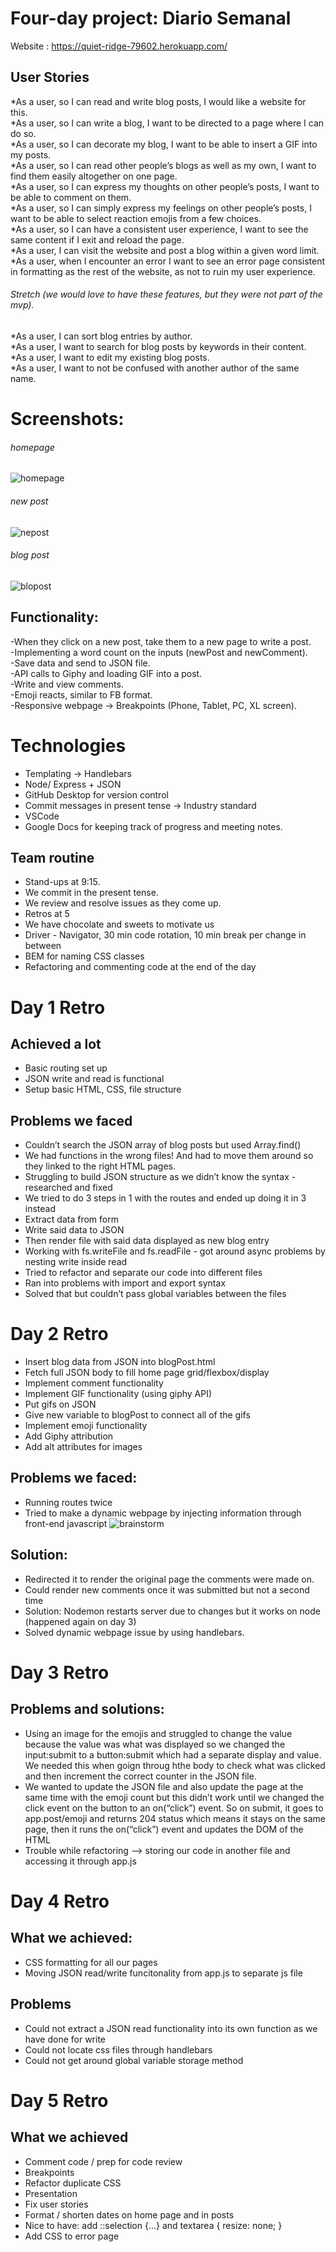 
# Four-day project: Diario Semanal

Website : https://quiet-ridge-79602.herokuapp.com/

## User Stories

*As a user, so I can read and write blog posts, I would like a website for this.  
*As a user, so I can write a blog, I want to be directed to a page where I can do so.  
*As a user, so I can decorate my blog, I want to be able to insert a GIF into my posts.  
*As a user, so I can read other people’s blogs as well as my own, I want to find them easily altogether on one page.  
*As a user, so I can express my thoughts on other people’s posts, I want to be able to comment on them.  
*As a user, so I can simply express my feelings on other people’s posts, I want to be able to select reaction emojis from a few choices.  
*As a user, so I can have a consistent user experience, I want to see the same content if I exit and reload the page.  
*As a user, I can visit the website and post a blog within a given word limit.  
*As a user, when I encounter an error I want to see an error page consistent in formatting as the rest of the website, as not to ruin my user experience.   
  
  
  
###### *Stretch (we would love to have these features, but they were not part of the mvp).*  
*As a user, I can sort blog entries by author.   
*As a user, I want to search for blog posts by keywords in their content.   
*As a user, I want to edit my existing blog posts.  
*As a user, I want to not be confused with another author of the same name.   

# Screenshots: 
###### homepage
![homepage](/homePage.jpg) 
###### new post
![nepost](/newPost.jpg) 
###### blog post
![blopost](/blogPost.jpg) 



## Functionality:  
-When they click on a new post, take them to a new page to write a post.  
-Implementing a word count on the inputs (newPost and newComment).   
-Save data and send to JSON file.   
-API calls to Giphy and loading GIF into a post.  
-Write and view comments.  
-Emoji reacts, similar to FB format.     
-Responsive webpage -> Breakpoints (Phone, Tablet, PC, XL screen).  

# Technologies
- Templating -> Handlebars
- Node/ Express + JSON
- GitHub Desktop for version control
- Commit messages in present tense -> Industry standard
- VSCode
- Google Docs for keeping track of progress and meeting notes. 



## Team routine
- Stand-ups at 9:15.  
- We commit in the present tense.   
- We review and resolve issues as they come up.   
- Retros at 5
- We have chocolate and sweets to motivate us
- Driver - Navigator, 30 min code rotation, 10 min break per change in between
- BEM for naming CSS classes
- Refactoring and commenting code at the end of the day

# Day 1 Retro
## Achieved a lot
- Basic routing set up
- JSON write and read is functional
- Setup basic HTML, CSS, file structure
## Problems we faced
- Couldn’t search the JSON array of blog posts but used Array.find()
- We had functions in the wrong files! And had to move them around so they linked to the right HTML pages.
- Struggling to build JSON structure as we didn’t know the syntax - researched and fixed
- We tried to do 3 steps in 1 with the routes and ended up doing it in 3 instead
- Extract data from form
- Write said data to JSON
- Then render file with said data displayed as new blog entry
- Working with fs.writeFile and fs.readFile - got around async problems by nesting write inside read
- Tried to refactor and separate our code into different files
- Ran into problems with import and export syntax
- Solved that but couldn’t pass global variables between the files


# Day 2 Retro 

- Insert blog data from JSON into blogPost.html
- Fetch full JSON body to fill home page grid/flexbox/display
- Implement comment functionality
- Implement GIF functionality (using giphy API)
- Put gifs on JSON
- Give new variable to blogPost to connect all of the gifs
- Implement emoji functionality
- Add Giphy attribution
- Add alt attributes for images
## Problems we faced:
- Running routes twice
- Tried to make a dynamic webpage by injecting information through front-end javascript
![brainstorm](public/images/routing.JPG)
 ## Solution: 
- Redirected it to render the original page the comments were made on.
- Could render new comments once it was submitted but not a second time 
- Solution: Nodemon restarts server due to changes but it works on node (happened again on day 3)
- Solved dynamic webpage issue by using handlebars. 

# Day 3 Retro
## Problems and solutions:
- Using an image for the emojis and struggled to change the value because the value was what was displayed so we changed the input:submit to a button:submit which had a separate display and value. We needed this when goign throug hthe body to check what was clicked and then increment the correct counter in the JSON file.  
- We wanted to update the JSON file and also update the page at the same time with the emoji count but this didn’t work until we changed the click event on the button to an on(“click”) event. So on submit, it goes to app.post/emoji and returns 204 status which means it stays on the same page, then it runs the on(“click”) event and updates the DOM of the HTML
- Trouble while refactoring --> storing our code in another file and accessing it through app.js 

# Day 4 Retro 
## What we achieved: 
- CSS formatting for all our pages 
- Moving JSON read/write funcitonality from app.js to separate js file
## Problems 
- Could not extract a JSON read functionality into its own function as we have done for write
- Could not locate css files through handlebars 
- Could not get around global variable storage method

# Day 5 Retro 
## What we achieved 
- Comment code / prep for code review
- Breakpoints
- Refactor duplicate CSS
- Presentation
- Fix user stories
- Format / shorten dates on home page and in posts
- Nice to have: add ::selection {...} and textarea { resize: none; }
- Add CSS to error page


